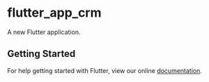 # flutter_app_crm

A new Flutter application.

## Getting Started

For help getting started with Flutter, view our online
[documentation](https://flutter.io/).
